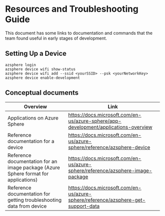# Resources and Troubleshooting Guide

This document has some links to documentation and commands that the team found useful in early stages of development. 

## Setting Up a Device

```
azsphere login
azsphere device wifi show-status
azsphere device wifi add --ssid <yourSSID> --psk <yourNetworkKey>
azsphere device enable-development
```

## Conceptual documents
|  Overview | Link |
|---| --- |
|  Applications on Azure Sphere | https://docs.microsoft.com/en-us/azure-sphere/app-development/applications-overview |
|  Reference documentation for a device  | https://docs.microsoft.com/en-us/azure-sphere/reference/azsphere-device |
|  Reference documentation for an image package (Azure Sphere format for applications)  | https://docs.microsoft.com/en-us/azure-sphere/reference/azsphere-image-package |
| Reference documentation for getting troubleshooting data from device | https://docs.microsoft.com/en-us/azure-sphere/reference/azsphere-get-support-data |
